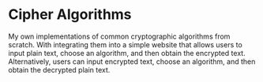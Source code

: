 # Cipher Algorithms
My own implementations of common cryptographic algorithms from scratch. With integrating them into a simple website that allows users to input plain text, choose an algorithm, and then obtain the encrypted text. Alternatively, users can input encrypted text, choose an algorithm, and then obtain the decrypted plain text.

